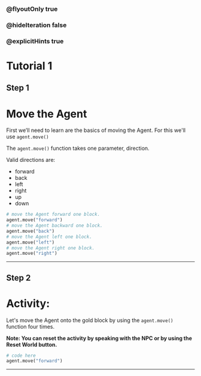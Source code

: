 ### @flyoutOnly true
### @hideIteration false
### @explicitHints true

# Tutorial 1

## Step 1
# Move the Agent
First we’ll need to learn are the basics of moving the Agent. For this we'll use `agent.move()`

The `agent.move()` function takes one parameter, direction.

Valid directions are: 
- forward
- back
- left
- right
- up
- down

```python
# move the Agent forward one block.
agent.move("forward")
# move the Agent backward one block.
agent.move("back")
# move the Agent left one block.
agent.move("left")
# move the Agent right one block.
agent.move("right")
```

---

## Step 2
# Activity:
Let's move the Agent onto the gold block by using the `agent.move()` function four times.

**Note: You can reset the activity by speaking with the NPC or by using the Reset World button.**

```python
# code here
agent.move("forward")
```

---

